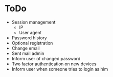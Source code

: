 # ToDo

* Session management
    * IP
    * User agent
* Password history
* Optional registration
* Change email
* Sent mail admin
* Inform user of changed password
* Two factor authentication on new devices
* Inform user when someone tries to login as him

